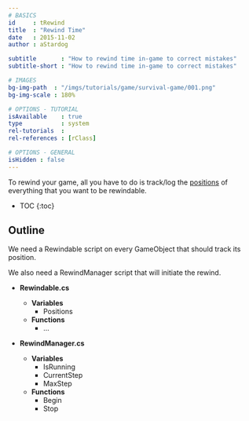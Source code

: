 ```yaml
---
# BASICS
id     : tRewind
title  : "Rewind Time"
date   : 2015-11-02
author : aStardog

subtitle       : "How to rewind time in-game to correct mistakes"
subtitle-short : "How to rewind time in-game to correct mistakes"

# IMAGES
bg-img-path  : "/imgs/tutorials/game/survival-game/001.png"
bg-img-scale : 180%

# OPTIONS - TUTORIAL
isAvailable    : true
type           : system
rel-tutorials  : 
rel-references : [rClass]

# OPTIONS - GENERAL
isHidden : false
---
```

To rewind your game, all you have to do is track/log the <a href="http://docs.unity3d.com/ScriptReference/Transform-position.html" class="external">positions</a> of everything that you want to be rewindable.

* TOC
{:toc}

## Outline

We need a Rewindable script on every GameObject that should track its position.

We also need a RewindManager script that will initiate the rewind.

* **Rewindable.cs**
  * **Variables**
    * Positions
  * **Functions**
    * ...

* **RewindManager.cs**
  * **Variables**
	* IsRunning
	* CurrentStep
	* MaxStep
  * **Functions**
    * Begin
	* Stop

<script src="https://gist.github.com/st4rdog/e2106ebfde1f7ba93d5d.js"></script>

<script src="https://gist.github.com/st4rdog/443c828441146fc7c2ff.js"></script>